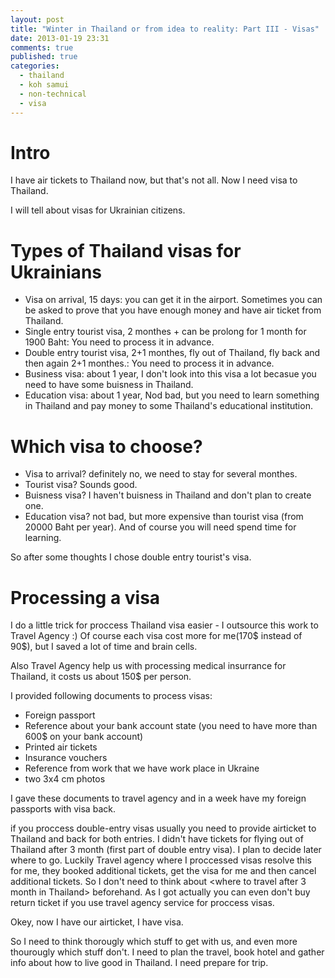 ```yaml
---
layout: post
title: "Winter in Thailand or from idea to reality: Part III - Visas"
date: 2013-01-19 23:31
comments: true
published: true
categories:
  - thailand
  - koh samui
  - non-technical
  - visa
---
```


# Intro

I have air tickets to Thailand now, but that's not all. Now I need visa to Thailand. 

I will tell about visas for Ukrainian citizens.

<!-- more -->

# Types of Thailand visas for Ukrainians

* Visa on arrival, 15 days: you can get it in the airport. Sometimes you can be asked to prove that you have enough money and have air ticket from Thailand.
* Single entry tourist visa, 2 monthes + can be prolong for 1 month for 1900 Baht: You need to process it in advance.
* Double entry tourist visa, 2+1 monthes, fly out of Thailand, fly back and then again 2+1 monthes.: You need to process it in advance.
* Business visa: about 1 year, I don't look into this visa a lot becasue you need to have some buisness in Thailand.
* Education visa: about 1 year, Nod bad, but you need to learn something in Thailand and pay money to some Thailand's educational institution.

# Which visa to choose?

* Visa to arrival? definitely no, we need to stay for several monthes.
* Tourist visa? Sounds good.
* Buisness visa? I haven't buisness in Thailand and don't plan to create one.
* Education visa? not bad, but more expensive than tourist visa (from 20000 Baht per year). And of course you will need spend time for learning.

So after some thoughts I chose double entry tourist's visa.

# Processing a visa

I do a little trick for proccess Thailand visa easier - I outsource this work to Travel Agency :) 
Of course each visa cost more for me(170$ instead of 90$), but I saved a lot of time and brain cells.

Also Travel Agency help us with processing medical insurrance for Thailand, it costs us about 150$ per person. 

I provided following documents to process visas:
- Foreign passport
- Reference about your bank account state (you need to have more than 600$ on your bank account)
- Printed air tickets
- Insurance vouchers
- Reference from work that we have work place in Ukraine
- two 3x4 cm photos

I gave these documents to travel agency and in a week have my foreign passports with visa back.

if you proccess double-entry visas usually you need to provide airticket to Thailand and back for both entries. I didn't have tickets for flying out of Thailand after 3 month (first part of double entry visa). I plan to decide later where to go. Luckily Travel agency where I proccessed visas resolve this for me, they booked additional tickets, get the visa for me and then cancel additional tickets. So I don't need to think about <where to travel after 3 month in Thailand>  beforehand. As I got actually you can even don't buy return ticket if you use travel agency service for proccess visas.

Okey, now I have our airticket, I have visa. 

So I need to think thorougly which stuff to get with us, and even more thourougly which stuff don't. I need to plan the travel, book hotel and gather info about how to live good in Thailand. I need prepare for trip.